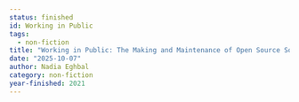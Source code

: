```yaml
---
status: finished
id: Working in Public
tags:
  - non-fiction
title: "Working in Public: The Making and Maintenance of Open Source Software"
date: "2025-10-07"
author: Nadia Eghbal
category: non-fiction
year-finished: 2021
---
```

